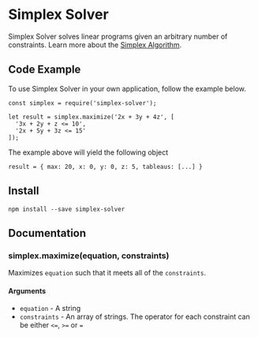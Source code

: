 # Simplex Solver

Simplex Solver solves linear programs given an arbitrary number of constraints.
Learn more about the [Simplex Algorithm](https://en.wikipedia.org/wiki/Simplex_algorithm).

## Code Example

To use Simplex Solver in your own application, follow the example below.

    const simplex = require('simplex-solver');

    let result = simplex.maximize('2x + 3y + 4z', [
      '3x + 2y + z <= 10',
      '2x + 5y + 3z <= 15'
    ]);

The example above will yield the following object

    result = { max: 20, x: 0, y: 0, z: 5, tableaus: [...] }

## Install

    npm install --save simplex-solver

## Documentation

### simplex.maximize(equation, constraints)

Maximizes `equation` such that it meets all of the `constraints`.

#### Arguments

- `equation` - A string
- `constraints` - An array of strings. The operator for each constraint can be either `<=`, `>=` or `=`
